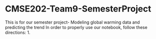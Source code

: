 # CMSE202-Team9-SemesterProject
This is for our semester project- Modeling global warming data and predicting the trend
In order to properly use our notebook, follow these directions:
1. 
